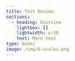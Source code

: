```yaml
---
title: Test Review
sections:
  - heading: Overview
    lightbox: []
    lightwidth: w-50
    text: More text
type: Books
image: /img/6-scales.png
---
```


